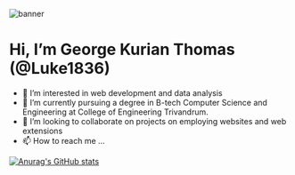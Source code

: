 ![banner](https://github.com/Luke1836/Luke1836/assets/130575793/723beb2b-c062-4509-b37e-ee39a9ba6841)
<br/>
# Hi, I’m George Kurian Thomas (@Luke1836)
- 👀 I’m interested in web development and data analysis
- 🌱 I’m currently pursuing a degree in B-tech Computer Science and Engineering at College of Engineering Trivandrum.
- 💞️ I’m looking to collaborate on projects on employing websites and web extensions 
- 📫 How to reach me ...

[![Anurag's GitHub stats](https://github-readme-stats.vercel.app/api?username=Luke1836&theme=radical)](https://github.com/anuraghazra/github-readme-stats)
